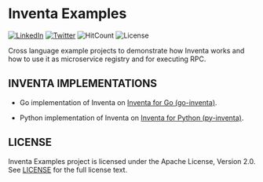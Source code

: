 # **Inventa Examples**

[![LinkedIn](https://img.shields.io/badge/LinkedIn-0077B5?style=for-the-badge&logo=linkedin&logoColor=white&style=flat-square)](https://www.linkedin.com/in/alper-dalkiran/)
[![Twitter](https://img.shields.io/badge/Twitter-1DA1F2?style=for-the-badge&logo=twitter&logoColor=white&style=flat-square)](https://twitter.com/aalperdalkiran)
![HitCount](https://hits.dwyl.com/adalkiran/inventa-examples.svg?style=flat-square)
![License](https://img.shields.io/badge/License-Apache%202.0-blue.svg)

Cross language example projects to demonstrate how Inventa works and how to use it as microservice registry and for executing RPC.

## **INVENTA IMPLEMENTATIONS**

* Go implementation of Inventa on [Inventa for Go (go-inventa)](https://github.com/adalkiran/go-inventa).

* Python implementation of Inventa on [Inventa for Python (py-inventa)](https://github.com/adalkiran/py-inventa).

## **LICENSE**

Inventa Examples project is licensed under the Apache License, Version 2.0. See [LICENSE](LICENSE) for the full license text.